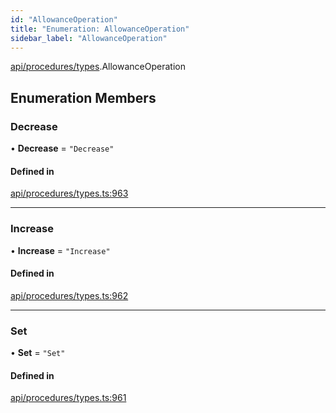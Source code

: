 ```yaml
---
id: "AllowanceOperation"
title: "Enumeration: AllowanceOperation"
sidebar_label: "AllowanceOperation"
---
```


[api/procedures/types](../../../../../modules/API/Procedures/Types/Types.md).AllowanceOperation

## Enumeration Members

### Decrease

• **Decrease** = ``"Decrease"``

#### Defined in

[api/procedures/types.ts:963](https://github.com/PolymeshAssociation/polymesh-sdk/blob/720afb69c/src/api/procedures/types.ts#L963)

___

### Increase

• **Increase** = ``"Increase"``

#### Defined in

[api/procedures/types.ts:962](https://github.com/PolymeshAssociation/polymesh-sdk/blob/720afb69c/src/api/procedures/types.ts#L962)

___

### Set

• **Set** = ``"Set"``

#### Defined in

[api/procedures/types.ts:961](https://github.com/PolymeshAssociation/polymesh-sdk/blob/720afb69c/src/api/procedures/types.ts#L961)
